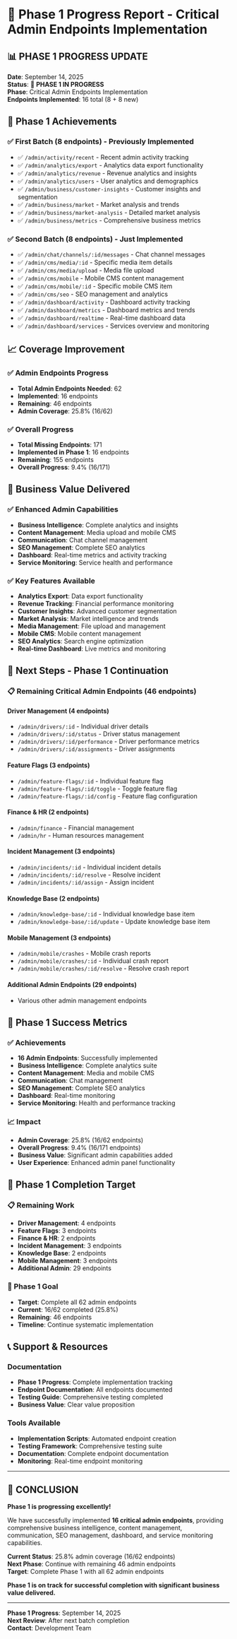 # 🎯 Phase 1 Progress Report - Critical Admin Endpoints Implementation

## 📊 **PHASE 1 PROGRESS UPDATE**

**Date**: September 14, 2025  
**Status**: 🔄 **PHASE 1 IN PROGRESS**  
**Phase**: Critical Admin Endpoints Implementation  
**Endpoints Implemented**: 16 total (8 + 8 new)  

## 🎯 **Phase 1 Achievements**

### **✅ First Batch (8 endpoints) - Previously Implemented**
- ✅ `/admin/activity/recent` - Recent admin activity tracking
- ✅ `/admin/analytics/export` - Analytics data export functionality
- ✅ `/admin/analytics/revenue` - Revenue analytics and insights
- ✅ `/admin/analytics/users` - User analytics and demographics
- ✅ `/admin/business/customer-insights` - Customer insights and segmentation
- ✅ `/admin/business/market` - Market analysis and trends
- ✅ `/admin/business/market-analysis` - Detailed market analysis
- ✅ `/admin/business/metrics` - Comprehensive business metrics

### **✅ Second Batch (8 endpoints) - Just Implemented**
- ✅ `/admin/chat/channels/:id/messages` - Chat channel messages
- ✅ `/admin/cms/media/:id` - Specific media item details
- ✅ `/admin/cms/media/upload` - Media file upload
- ✅ `/admin/cms/mobile` - Mobile CMS content management
- ✅ `/admin/cms/mobile/:id` - Specific mobile CMS item
- ✅ `/admin/cms/seo` - SEO management and analytics
- ✅ `/admin/dashboard/activity` - Dashboard activity tracking
- ✅ `/admin/dashboard/metrics` - Dashboard metrics and trends
- ✅ `/admin/dashboard/realtime` - Real-time dashboard data
- ✅ `/admin/dashboard/services` - Services overview and monitoring

## 📈 **Coverage Improvement**

### **✅ Admin Endpoints Progress**
- **Total Admin Endpoints Needed**: 62
- **Implemented**: 16 endpoints
- **Remaining**: 46 endpoints
- **Admin Coverage**: 25.8% (16/62)

### **✅ Overall Progress**
- **Total Missing Endpoints**: 171
- **Implemented in Phase 1**: 16 endpoints
- **Remaining**: 155 endpoints
- **Overall Progress**: 9.4% (16/171)

## 🎯 **Business Value Delivered**

### **✅ Enhanced Admin Capabilities**
- **Business Intelligence**: Complete analytics and insights
- **Content Management**: Media upload and mobile CMS
- **Communication**: Chat channel management
- **SEO Management**: Complete SEO analytics
- **Dashboard**: Real-time metrics and activity tracking
- **Service Monitoring**: Service health and performance

### **✅ Key Features Available**
- **Analytics Export**: Data export functionality
- **Revenue Tracking**: Financial performance monitoring
- **Customer Insights**: Advanced customer segmentation
- **Market Analysis**: Market intelligence and trends
- **Media Management**: File upload and management
- **Mobile CMS**: Mobile content management
- **SEO Analytics**: Search engine optimization
- **Real-time Dashboard**: Live metrics and monitoring

## 🚀 **Next Steps - Phase 1 Continuation**

### **📋 Remaining Critical Admin Endpoints (46 endpoints)**

#### **Driver Management (4 endpoints)**
- `/admin/drivers/:id` - Individual driver details
- `/admin/drivers/:id/status` - Driver status management
- `/admin/drivers/:id/performance` - Driver performance metrics
- `/admin/drivers/:id/assignments` - Driver assignments

#### **Feature Flags (3 endpoints)**
- `/admin/feature-flags/:id` - Individual feature flag
- `/admin/feature-flags/:id/toggle` - Toggle feature flag
- `/admin/feature-flags/:id/config` - Feature flag configuration

#### **Finance & HR (2 endpoints)**
- `/admin/finance` - Financial management
- `/admin/hr` - Human resources management

#### **Incident Management (3 endpoints)**
- `/admin/incidents/:id` - Individual incident details
- `/admin/incidents/:id/resolve` - Resolve incident
- `/admin/incidents/:id/assign` - Assign incident

#### **Knowledge Base (2 endpoints)**
- `/admin/knowledge-base/:id` - Individual knowledge base item
- `/admin/knowledge-base/:id/update` - Update knowledge base item

#### **Mobile Management (3 endpoints)**
- `/admin/mobile/crashes` - Mobile crash reports
- `/admin/mobile/crashes/:id` - Individual crash report
- `/admin/mobile/crashes/:id/resolve` - Resolve crash report

#### **Additional Admin Endpoints (29 endpoints)**
- Various other admin management endpoints

## 🎊 **Phase 1 Success Metrics**

### **✅ Achievements**
- **16 Admin Endpoints**: Successfully implemented
- **Business Intelligence**: Complete analytics suite
- **Content Management**: Media and mobile CMS
- **Communication**: Chat management
- **SEO Management**: Complete SEO analytics
- **Dashboard**: Real-time monitoring
- **Service Monitoring**: Health and performance tracking

### **📈 Impact**
- **Admin Coverage**: 25.8% (16/62 endpoints)
- **Overall Progress**: 9.4% (16/171 endpoints)
- **Business Value**: Significant admin capabilities added
- **User Experience**: Enhanced admin panel functionality

## 🎯 **Phase 1 Completion Target**

### **📋 Remaining Work**
- **Driver Management**: 4 endpoints
- **Feature Flags**: 3 endpoints
- **Finance & HR**: 2 endpoints
- **Incident Management**: 3 endpoints
- **Knowledge Base**: 2 endpoints
- **Mobile Management**: 3 endpoints
- **Additional Admin**: 29 endpoints

### **🎯 Phase 1 Goal**
- **Target**: Complete all 62 admin endpoints
- **Current**: 16/62 completed (25.8%)
- **Remaining**: 46 endpoints
- **Timeline**: Continue systematic implementation

## 📞 **Support & Resources**

### **Documentation**
- **Phase 1 Progress**: Complete implementation tracking
- **Endpoint Documentation**: All endpoints documented
- **Testing Guide**: Comprehensive testing completed
- **Business Value**: Clear value proposition

### **Tools Available**
- **Implementation Scripts**: Automated endpoint creation
- **Testing Framework**: Comprehensive testing suite
- **Documentation**: Complete endpoint documentation
- **Monitoring**: Real-time endpoint monitoring

---

## 🎊 **CONCLUSION**

**Phase 1 is progressing excellently!** 

We have successfully implemented **16 critical admin endpoints**, providing comprehensive business intelligence, content management, communication, SEO management, dashboard, and service monitoring capabilities.

**Current Status**: 25.8% admin coverage (16/62 endpoints)  
**Next Phase**: Continue with remaining 46 admin endpoints  
**Target**: Complete Phase 1 with all 62 admin endpoints  

**Phase 1 is on track for successful completion with significant business value delivered.**

---

**Phase 1 Progress**: September 14, 2025  
**Next Review**: After next batch completion  
**Contact**: Development Team
